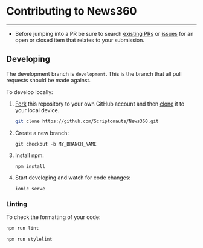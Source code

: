 # Contributing to News360

---

- Before jumping into a PR be sure to search [existing PRs](https://github.com/Scriptonauts/News360/issues) or [issues](https://github.com/Scriptonauts/News360/pulls) for an open or closed item that relates to your submission.

## Developing

The development branch is `development`. This is the branch that all pull
requests should be made against.

To develop locally:

1. [Fork](https://help.github.com/articles/fork-a-repo/) this repository to your
   own GitHub account and then
   [clone](https://help.github.com/articles/cloning-a-repository/) it to your local device.

   ```sh
   git clone https://github.com/Scriptonauts/News360.git
   ```

2. Create a new branch:
   ```
   git checkout -b MY_BRANCH_NAME
   ```
3. Install npm:
   ```
   npm install
   ```
4. Start developing and watch for code changes:
   ```
   ionic serve
   ```

### Linting

To check the formatting of your code:

```sh
npm run lint
```

```sh
npm run stylelint
```
